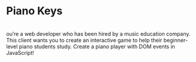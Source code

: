 <h1>Piano Keys</h1>
<br>ou’re a web developer who has been hired by a music education company. This client wants you to create an interactive game to help their beginner-level piano students study. Create a piano player with DOM events in JavaScript!
